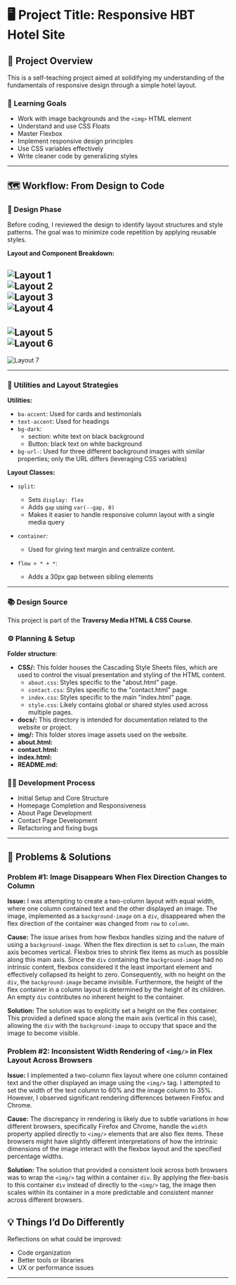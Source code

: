 # 🖥️ Project Title: Responsive HBT Hotel Site

## 🧠 Project Overview

This is a self-teaching project aimed at solidifying my understanding of the fundamentals of responsive design through a simple hotel layout.

### 🎯 Learning Goals

- Work with image backgrounds and the `<img>` HTML element  
- Understand and use CSS Floats  
- Master Flexbox  
- Implement responsive design principles  
- Use CSS variables effectively  
- Write cleaner code by generalizing styles  

---

## 🗺️ Workflow: From Design to Code

### 🎨 Design Phase

Before coding, I reviewed the design to identify layout structures and style patterns. The goal was to minimize code repetition by applying reusable styles.

**Layout and Component Breakdown:**

![Layout 1](docs/image-1.png)  
![Layout 2](docs/image-2.png)  
![Layout 3](docs/image-3.png)  
![Layout 4](docs/image-4.png)  
---  
![Layout 5](docs/image-6.png)  
![Layout 6](docs/image-5.png)  
---  
![Layout 7](docs/image-7.png)

---

### 🧰 Utilities and Layout Strategies

**Utilities:**

- `ba-accent`: Used for cards and testimonials  
- `text-accent`: Used for headings  
- `bg-dark`:  
  - section: white text on black background  
  - Button: black text on white background  
- `bg-url-`: Used for three different background images with similar properties; only the URL differs (leveraging CSS variables)

**Layout Classes:**

- `split`:  
  - Sets `display: flex`  
  - Adds `gap` using `var(--gap, 0)`  
  - Makes it easier to handle responsive column layout with a single media query  

- `container`:  
  - Used for giving text margin and centralize content.  
  

- `flow > * + *`:  
  - Adds a 30px gap between sibling elements  

---

### 📚 Design Source

This project is part of the **Traversy Media HTML & CSS Course**.

### ⚙️ Planning & Setup

**Folder structure**:
  * **CSS/:** This folder houses the Cascading Style Sheets files, which are used to control the visual presentation and styling of the HTML content.
    * `about.css`: Styles specific to the "about.html" page.
    * `contact.css`: Styles specific to the "contact.html" page.
    * `index.css`: Styles specific to the main "index.html" page.
    * `style.css`: Likely contains global or shared styles used across multiple pages.
  * **docs/:** This directory is intended for documentation related to the website or project.
  * **img/:** This folder stores image assets used on the website.
  * **about.html:** 
  * **contact.html:**
  * **index.html:** 
  * **README.md:** 

### 🧑‍💻 Development Process
- Initial Setup and Core Structure
- Homepage Completion and Responsiveness
- About Page Development
- Contact Page Development
- Refactoring and fixing bugs

---

## 🧱 Problems & Solutions

### Problem #1: Image Disappears When Flex Direction Changes to Column

**Issue:** I was attempting to create a two-column layout with equal width, where one column contained text and the other displayed an image. The image, implemented as a `background-image` on a `div`, disappeared when the flex direction of the container was changed from `row` to `column`.

**Cause:** The issue arises from how flexbox handles sizing and the nature of using a `background-image`. When the flex direction is set to `column`, the main axis becomes vertical. Flexbox tries to shrink flex items as much as possible along this main axis. Since the `div` containing the `background-image` had no intrinsic content, flexbox considered it the least important element and effectively collapsed its height to zero. Consequently, with no height on the `div`, the `background-image` became invisible. Furthermore, the height of the flex container in a column layout is determined by the height of its children. An empty `div` contributes no inherent height to the container.

**Solution:** The solution was to explicitly set a height on the flex container. This provided a defined space along the main axis (vertical in this case), allowing the `div` with the `background-image` to occupy that space and the image to become visible.


### Problem #2: Inconsistent Width Rendering of `<img/>` in Flex Layout Across Browsers

**Issue:** I implemented a two-column flex layout where one column contained text and the other displayed an image using the `<img/>` tag. I attempted to set the width of the text column to 60% and the image column to 35%. However, I observed significant rendering differences between Firefox and Chrome.

**Cause:** The discrepancy in rendering is likely due to subtle variations in how different browsers, specifically Firefox and Chrome, handle the `width` property applied directly to `<img/>` elements that are also flex items. These browsers might have slightly different interpretations of how the intrinsic dimensions of the image interact with the flexbox layout and the specified percentage widths.

**Solution:** The solution that provided a consistent look across both browsers was to wrap the `<img/>` tag within a container `div`. By applying the flex-basis to this container `div` instead of directly to the `<img/>` tag, the image then scales within its container in a more predictable and consistent manner across different browsers.


## 💡 Things I’d Do Differently

Reflections on what could be improved:
- Code organization
- Better tools or libraries
- UX or performance issues

---



